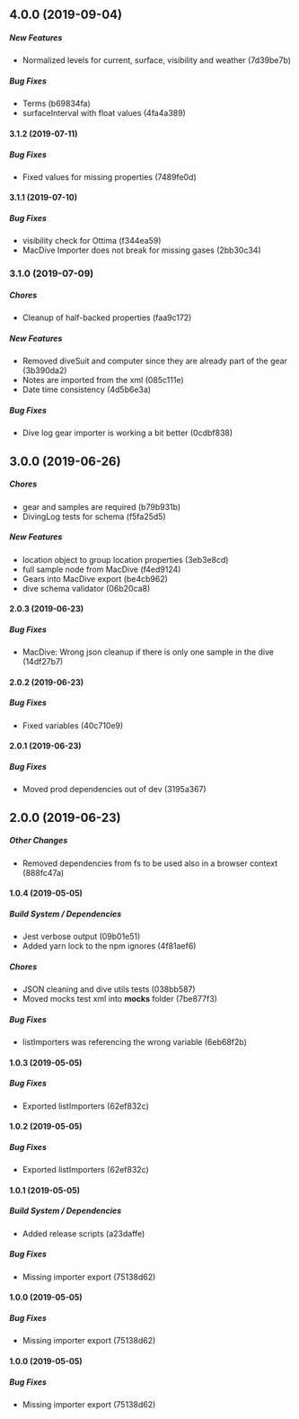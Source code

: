 ## 4.0.0 (2019-09-04)

##### New Features

*  Normalized levels for current, surface, visibility and weather (7d39be7b)

##### Bug Fixes

*  Terms (b69834fa)
*  surfaceInterval with float values (4fa4a389)

#### 3.1.2 (2019-07-11)

##### Bug Fixes

*  Fixed values for missing properties (7489fe0d)

#### 3.1.1 (2019-07-10)

##### Bug Fixes

*  visibility check for Ottima (f344ea59)
*  MacDive Importer does not break for missing gases (2bb30c34)

### 3.1.0 (2019-07-09)

##### Chores

*  Cleanup of half-backed properties (faa9c172)

##### New Features

*  Removed diveSuit and computer since they are already part of the gear (3b390da2)
*  Notes are imported from the xml (085c111e)
*  Date time consistency (4d5b6e3a)

##### Bug Fixes

*  Dive log gear importer is working a bit better (0cdbf838)

## 3.0.0 (2019-06-26)

##### Chores

*  gear and samples are required (b79b931b)
*  DivingLog tests for schema (f5fa25d5)

##### New Features

*  location object to group location properties (3eb3e8cd)
*  full sample node from MacDive (f4ed9124)
*  Gears into MacDive export (be4cb962)
*  dive schema validator (06b20ca8)

#### 2.0.3 (2019-06-23)

##### Bug Fixes

*  MacDive: Wrong json cleanup if there is only one sample in the dive (14df27b7)

#### 2.0.2 (2019-06-23)

##### Bug Fixes

*  Fixed variables (40c710e9)

#### 2.0.1 (2019-06-23)

##### Bug Fixes

*  Moved prod dependencies out of dev (3195a367)

## 2.0.0 (2019-06-23)

##### Other Changes

*  Removed dependencies from fs to be used also in a browser context (888fc47a)

#### 1.0.4 (2019-05-05)

##### Build System / Dependencies

*  Jest verbose output (09b01e51)
*  Added yarn lock to the npm ignores (4f81aef6)

##### Chores

*  JSON cleaning and dive utils tests (038bb587)
*  Moved mocks test xml into __mocks__ folder (7be877f3)

##### Bug Fixes

*  listImporters was referencing the wrong variable (6eb68f2b)

#### 1.0.3 (2019-05-05)

##### Bug Fixes

*  Exported listImporters (62ef832c)

#### 1.0.2 (2019-05-05)

##### Bug Fixes

*  Exported listImporters (62ef832c)

#### 1.0.1 (2019-05-05)

##### Build System / Dependencies

*  Added release scripts (a23daffe)

##### Bug Fixes

*  Missing importer export (75138d62)

#### 1.0.0 (2019-05-05)

##### Bug Fixes

*  Missing importer export (75138d62)

#### 1.0.0 (2019-05-05)

##### Bug Fixes

*  Missing importer export (75138d62)


